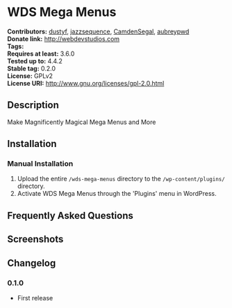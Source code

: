 # WDS Mega Menus  
**Contributors:**      [dustyf](https://github.com/dustyf), [jazzsequence](https://github.com/jazzsequence), [CamdenSegal](https://github.com/CamdenSegal), [aubreypwd](https://github.com/aubreypwd)  
**Donate link:**       http://webdevstudios.com  
**Tags:**  
**Requires at least:** 3.6.0  
**Tested up to:**      4.4.2  
**Stable tag:**        0.2.0  
**License:**           GPLv2  
**License URI:**       http://www.gnu.org/licenses/gpl-2.0.html

## Description ##

Make Magnificently Magical Mega Menus and More

## Installation ##

### Manual Installation ###

1. Upload the entire `/wds-mega-menus` directory to the `/wp-content/plugins/` directory.
2. Activate WDS Mega Menus through the 'Plugins' menu in WordPress.

## Frequently Asked Questions ##


## Screenshots ##


## Changelog ##

### 0.1.0 ###
* First release
